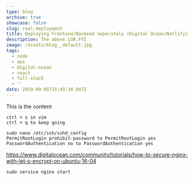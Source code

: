 ```yaml
---
type: blog
archive: true
showcase: false
slug: real-deployment
title: Deploying Frontend/Backend seperately (Digital Ocean/Netlify)
description: The above LGR.FYI
image: /assets/blog__default.jpg
tags:
  - node
  - aws
  - digital-ocean
  - react
  - full-stack
  - ''
date: 2019-09-05T15:43:24.947Z
---
```

This is the content


```
ctrl + s in vim
ctrl + q to keep going
```

```shell
sudo nano /etc/ssh/sshd_config
PermitRootLogin prohibit-password to PermitRootLogin yes 
PasswordAuthentication no to PasswordAuthentication yes

```

https://www.digitalocean.com/community/tutorials/how-to-secure-nginx-with-let-s-encrypt-on-ubuntu-16-04
  ```
  sudo service nginx start
  ```
